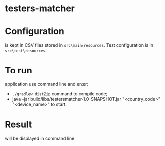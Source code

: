 # testers-matcher

# Configuration
  is kept in CSV files stored in `src\main\resources`. Test configuration is in `src\test\resources`.
# To run 
  application use command line and enter:
- `./gradlew distZip` command to compile code;
- java -jar build/libs/testersmatcher-1.0-SNAPSHOT.jar "<country_code>" "<device_name>" to start.
# Result
  will be displayed in command line.
